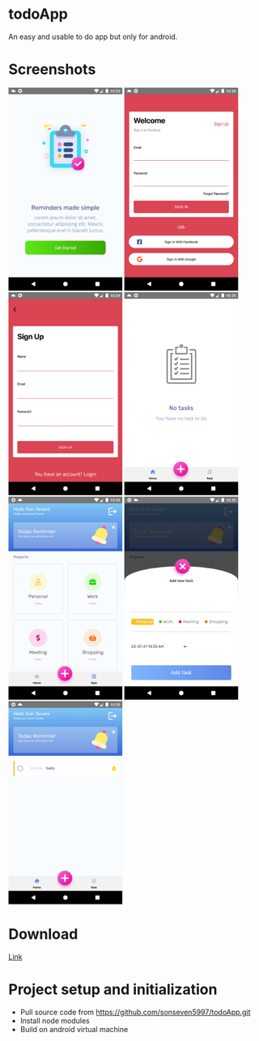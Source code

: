 # todoApp

An easy and usable to do app but only for android.

# Screenshots

<div style="justfy-content: center, align-items: space-evenly">
<img src="/src/assets/images/screenshots/Screenshot_1627011210.png" height="400px"/>
<img src="/src/assets/images/screenshots/Screenshot_1627011264.png" height="400px"/>
</div>
<div>
<img src="/src/assets/images/screenshots/Screenshot_1627011276.png" height="400px"/>
<img src="/src/assets/images/screenshots/Screenshot_1627011305.png" height="400px"/>
</div>
<div>
<img src="/src/assets/images/screenshots/Screenshot_1627011315.png" height="400px"/>
<img src="/src/assets/images/screenshots/Screenshot_1627011324.png" height="400px"/>
</div>
<img src="/src/assets/images/screenshots/Screenshot_1627011353.png" height="400px"/>

# Download

<a href="https://drive.google.com/file/d/1FrsnAnfCNjl8jMUFIGFmjFTtv6idsRYM/view?usp=sharing">Link</a>

# Project setup and initialization

- Pull source code from https://github.com/sonseven5997/todoApp.git
- Install node modules
- Build on android virtual machine
